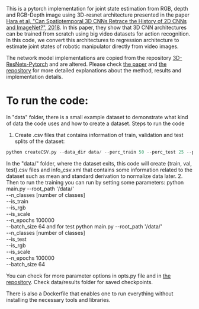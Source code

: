 This is a pytorch implementation for joint state estimation from RGB, depth and RGB-Depth image using 3D-resnet architecture presented in the paper [Hara et al, "Can Spatiotemporal 3D CNNs Retrace the History of 2D CNNs and ImageNet?", 2018](http://openaccess.thecvf.com/content_cvpr_2018/html/Hara_Can_Spatiotemporal_3D_CVPR_2018_paper.html). In this paper, they show that 3D CNN architectures can be trained from scratch using big video datasets for action recognition. In this code, we convert this architectures to regression architecture to estimate joint states of robotic manipulator directly from video images.
 
The network model implementations are copied from the repository [3D-ResNets-Pytorch](https://github.com/kenshohara/3D-ResNets-PyTorch) and are altered. Please check [the paper](http://openaccess.thecvf.com/content_cvpr_2018/html/Hara_Can_Spatiotemporal_3D_CVPR_2018_paper.html) and [the repository](https://github.com/kenshohara/3D-ResNets-PyTorch) for more detailed explanations about the method, results and implementation details.

# To run the code:
In "data" folder, there is a small example dataset to demonstrate what kind of data the code uses and how to create a dataset.
Steps to run the code
1. Create .csv files that contains information of train, validation and test splits of the dataset:

```python
python createCSV.py --data_dir data/ --perc_train 50 --perc_test 25 --per_val 25.
```

In the "data/" folder, where the dataset exits, this code will create {train, val, test}.csv files and info_csv.xml that contains some information related to the dataset such as mean and standard derivation to normalize data later.
2. Then to run the training you can run by setting some parameters:
python main.py --root_path '/data/' \
               --n_classes [number of classes] \
               --is_train \
               --is_rgb \
               --is_scale \
               --n_epochs 100000 \
               --batch_size 64
and for test 
python main.py --root_path '/data/' \
               --n_classes [number of classes] \
               --is_test \
               --is_rgb \
               --is_scale \
               --n_epochs 100000 \
               --batch_size 64               
 
You can check for more parameter options in opts.py file and in [the repository](https://github.com/kenshohara/3D-ResNets-PyTorch).
Check data/results folder for saved checkpoints. 

There is also a Dockerfile that enables one to run everything without installing the necessary tools and libraries.



